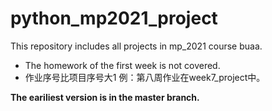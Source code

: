 # python_mp2021_project
This repository includes all projects in mp_2021 course buaa.


+ The homework of the first week is not covered.
+ 作业序号比项目序号大1 例：第八周作业在week7_project中。

**The eariliest version is in the master branch.**
